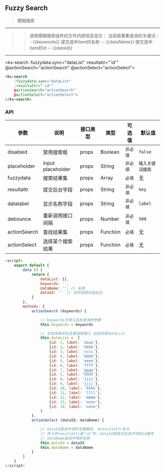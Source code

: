 ## Fuzzy Search

> 模糊搜索

---
>> 调用模糊搜索组件的文件内部信息显示：
>> 当前结果集查询的关键词 -- {{keywords}}
>> 提交选中item的名称 -- {{dataName}}
>> 提交选中item的id -- {{dataId}}
---

<ks-search 
	:fuzzydata.sync="dataList"
	:resultattr="'id'"
	@actionSearch="actionSearch"
	@actionSelect="actionSelect">
</ks-search>


```html
<ks-search 
	:fuzzydata.sync="dataList"
	:resultattr="'id'"
	@actionSearch="actionSearch"
	@actionSelect="actionSelect">
</ks-search>
```

### API
| 参数 | 说明 | 接口类型 | 类型 | 可选值 | 默认值 |
|------|-------|----------|---------|-------|--------|
| disabled | 禁用搜索框 | props | Boolean | `非必填` | `false`  |
| placeholder | input placeholder | props | String | `非必填` | `输入关键词搜索` |
| fuzzydata | 搜索结果集 | props | Array | `必填` | 无 |
| resultattr | 提交后台字段 | props  | String | `非必填` | `key` |
| datalabel | 显示名称字段 | props  | String | `非必填` | `label` |
| debounce | 重新调用接口间隔 | props  | Number | `非必填` | `500` |
| actionSearch | 查找结果集 | props  | Function | `必填` | 无 |
| actionSelect | 选择某个搜索结果 | props  | Function | `必填` | 无 |


<script>
	export default {
		data () {
			return {
				dataList: [],
				keywords: '',
				dataName: '', // 名称
				dataId: ''  // 该字段提交给后台
			}
		},
		methods: {
			actionSearch (keywords) {

				// keywords为带入后台查询的参数
				this.keywords = keywords

				// 实际场景中在这里调用接口 动态改变dataList
				this.dataList =  [
			        {id: 1, label: 'aaaa'},
			        {id: 2, label: 'bbbb'},
			        {id: 3, label: 'cccc'},
			        {id: 4, label: 'dddd'},
			        {id: 5, label: 'eeee'},
			        {id: 6, label: 'ffff'},
			        {id: 7, label: 'gggg'},
			        {id: 5, label: 'hhhh'},
			        {id: 8, label: 'iiii'},
			        {id: 9, label: 'jjjj'},
			        {id: 10, label: 'kkkk'},
			        {id: 11, label: 'llll'},
			        {id: 12, label: 'mmmm'},
			        {id: 13, label: 'nnnn'},
			        {id: 14, label: 'oooo'}
			    ]
			},
			actionSelect (dataId, dataName) {

				// dataId是选中项的关键属性，与resultattr有关
				// 传入的resultattr是'id'时，dataId就是对应选中项的id属性
				// dataName是选中项的名称
				this.dataId = dataId
				this.dataName = dataName
			}
		}
	}
</script>


```javascript
<script>
	export default {
		data () {
			return {
				dataList: [],
				keywords: '',
				dataName: '', // 名称
				dataId: ''  // 该字段提交给后台
			}
		},
		methods: {
			actionSearch (keywords) {

				// keywords为带入后台查询的参数
				this.keywords = keywords

				// 实际场景中在这里调用接口 动态改变dataList
				this.dataList =  [
			        {id: 1, label: 'aaaa'},
			        {id: 2, label: 'bbbb'},
			        {id: 3, label: 'cccc'},
			        {id: 4, label: 'dddd'},
			        {id: 5, label: 'eeee'},
			        {id: 6, label: 'ffff'},
			        {id: 7, label: 'gggg'},
			        {id: 5, label: 'hhhh'},
			        {id: 8, label: 'iiii'},
			        {id: 9, label: 'jjjj'},
			        {id: 10, label: 'kkkk'},
			        {id: 11, label: 'llll'},
			        {id: 12, label: 'mmmm'},
			        {id: 13, label: 'nnnn'},
			        {id: 14, label: 'oooo'}
			    ]
			},
			actionSelect (dataId, dataName) {

				// dataId是选中项的关键属性，与resultattr有关
				// 传入的resultattr是'id'时，dataId就是对应选中项的id属性
				// dataName是选中项的名称
				this.dataId = dataId
				this.dataName = dataName
			}
		}
	}
</script>
```